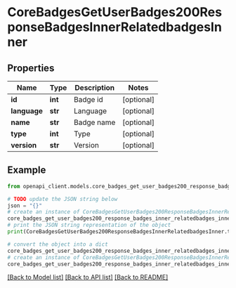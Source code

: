 # CoreBadgesGetUserBadges200ResponseBadgesInnerRelatedbadgesInner


## Properties

Name | Type | Description | Notes
------------ | ------------- | ------------- | -------------
**id** | **int** | Badge id | [optional] 
**language** | **str** | Language | [optional] 
**name** | **str** | Badge name | [optional] 
**type** | **int** | Type | [optional] 
**version** | **str** | Version | [optional] 

## Example

```python
from openapi_client.models.core_badges_get_user_badges200_response_badges_inner_relatedbadges_inner import CoreBadgesGetUserBadges200ResponseBadgesInnerRelatedbadgesInner

# TODO update the JSON string below
json = "{}"
# create an instance of CoreBadgesGetUserBadges200ResponseBadgesInnerRelatedbadgesInner from a JSON string
core_badges_get_user_badges200_response_badges_inner_relatedbadges_inner_instance = CoreBadgesGetUserBadges200ResponseBadgesInnerRelatedbadgesInner.from_json(json)
# print the JSON string representation of the object
print(CoreBadgesGetUserBadges200ResponseBadgesInnerRelatedbadgesInner.to_json())

# convert the object into a dict
core_badges_get_user_badges200_response_badges_inner_relatedbadges_inner_dict = core_badges_get_user_badges200_response_badges_inner_relatedbadges_inner_instance.to_dict()
# create an instance of CoreBadgesGetUserBadges200ResponseBadgesInnerRelatedbadgesInner from a dict
core_badges_get_user_badges200_response_badges_inner_relatedbadges_inner_from_dict = CoreBadgesGetUserBadges200ResponseBadgesInnerRelatedbadgesInner.from_dict(core_badges_get_user_badges200_response_badges_inner_relatedbadges_inner_dict)
```
[[Back to Model list]](../README.md#documentation-for-models) [[Back to API list]](../README.md#documentation-for-api-endpoints) [[Back to README]](../README.md)


